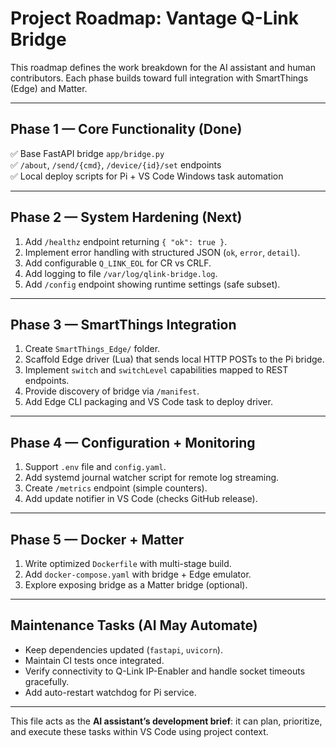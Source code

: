 # Project Roadmap: Vantage Q-Link Bridge

This roadmap defines the work breakdown for the AI assistant and human contributors.
Each phase builds toward full integration with SmartThings (Edge) and Matter.

---

## Phase 1 — Core Functionality (Done)
✅ Base FastAPI bridge `app/bridge.py`  
✅ `/about`, `/send/{cmd}`, `/device/{id}/set` endpoints  
✅ Local deploy scripts for Pi + VS Code Windows task automation

---

## Phase 2 — System Hardening (Next)
1. Add `/healthz` endpoint returning `{ "ok": true }`.
2. Implement error handling with structured JSON (`ok`, `error`, `detail`).
3. Add configurable `Q_LINK_EOL` for CR vs CRLF.
4. Add logging to file `/var/log/qlink-bridge.log`.
5. Add `/config` endpoint showing runtime settings (safe subset).

---

## Phase 3 — SmartThings Integration
1. Create `SmartThings_Edge/` folder.  
2. Scaffold Edge driver (Lua) that sends local HTTP POSTs to the Pi bridge.  
3. Implement `switch` and `switchLevel` capabilities mapped to REST endpoints.  
4. Provide discovery of bridge via `/manifest`.  
5. Add Edge CLI packaging and VS Code task to deploy driver.

---

## Phase 4 — Configuration + Monitoring
1. Support `.env` file and `config.yaml`.  
2. Add systemd journal watcher script for remote log streaming.  
3. Create `/metrics` endpoint (simple counters).  
4. Add update notifier in VS Code (checks GitHub release).

---

## Phase 5 — Docker + Matter
1. Write optimized `Dockerfile` with multi-stage build.  
2. Add `docker-compose.yaml` with bridge + Edge emulator.  
3. Explore exposing bridge as a Matter bridge (optional).

---

## Maintenance Tasks (AI May Automate)
- Keep dependencies updated (`fastapi`, `uvicorn`).  
- Maintain CI tests once integrated.  
- Verify connectivity to Q-Link IP-Enabler and handle socket timeouts gracefully.  
- Add auto-restart watchdog for Pi service.

---

This file acts as the **AI assistant’s development brief**: it can plan, prioritize, and execute these tasks within VS Code using project context.
